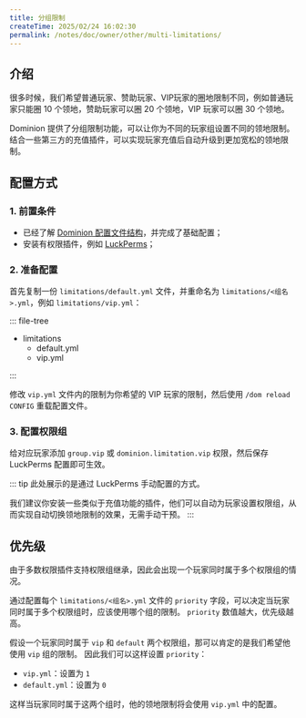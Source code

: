 ```yaml
---
title: 分组限制
createTime: 2025/02/24 16:02:30
permalink: /notes/doc/owner/other/multi-limitations/
---
```


## 介绍

很多时候，我们希望普通玩家、赞助玩家、VIP玩家的圈地限制不同，例如普通玩家只能圈 10 个领地，赞助玩家可以圈 20 个领地，VIP 玩家可以圈
30 个领地。

Dominion 提供了分组限制功能，可以让你为不同的玩家组设置不同的领地限制。
结合一些第三方的充值插件，可以实现玩家充值后自动升级到更加宽松的领地限制。

## 配置方式

### 1. 前置条件

- 已经了解 [Dominion 配置文件结构](/notes/doc/owner/config-ref/overview/)，并完成了基础配置；
- 安装有权限插件，例如 [LuckPerms](https://luckperms.net/)；

### 2. 准备配置

首先复制一份 `limitations/default.yml` 文件，并重命名为 `limitations/<组名>.yml`，例如 `limitations/vip.yml`：

::: file-tree

- limitations
  - default.yml
  - vip.yml

:::

修改 `vip.yml` 文件内的限制为你希望的 VIP 玩家的限制，然后使用 `/dom reload CONFIG` 重载配置文件。

### 3. 配置权限组

给对应玩家添加 `group.vip` 或 `dominion.limitation.vip` 权限，然后保存 LuckPerms 配置即可生效。

::: tip
此处展示的是通过 LuckPerms 手动配置的方式。

我们建议你安装一些类似于充值功能的插件，他们可以自动为玩家设置权限组，从而实现自动切换领地限制的效果，无需手动干预。
:::

## 优先级

由于多数权限插件支持权限组继承，因此会出现一个玩家同时属于多个权限组的情况。

通过配置每个 `limitations/<组名>.yml` 文件的 `priority` 字段，可以决定当玩家同时属于多个权限组时，应该使用哪个组的限制。
`priority` 数值越大，优先级越高。

假设一个玩家同时属于 `vip` 和 `default` 两个权限组，那可以肯定的是我们希望他使用 `vip` 组的限制。
因此我们可以这样设置 `priority`：

- `vip.yml`：设置为 `1`
- `default.yml`：设置为 `0`

这样当玩家同时属于这两个组时，他的领地限制将会使用 `vip.yml` 中的配置。
